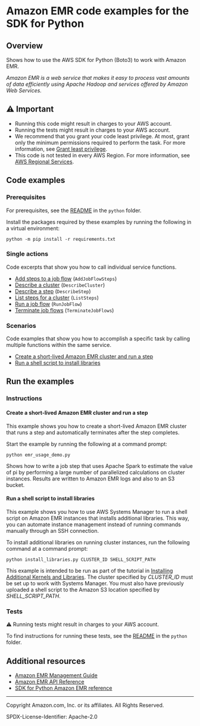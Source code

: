 <!--Generated by WRITEME on 2023-04-12 00:07:41.519710 (UTC)-->
# Amazon EMR code examples for the SDK for Python

## Overview

Shows how to use the AWS SDK for Python (Boto3) to work with Amazon EMR.

<!--custom.overview.start-->
<!--custom.overview.end-->

*Amazon EMR is a web service that makes it easy to process vast amounts of data efficiently using Apache Hadoop and services offered by Amazon Web Services.*

## ⚠ Important

* Running this code might result in charges to your AWS account.
* Running the tests might result in charges to your AWS account.
* We recommend that you grant your code least privilege. At most, grant only the minimum permissions required to perform the task. For more information, see [Grant least privilege](https://docs.aws.amazon.com/IAM/latest/UserGuide/best-practices.html#grant-least-privilege).
* This code is not tested in every AWS Region. For more information, see [AWS Regional Services](https://aws.amazon.com/about-aws/global-infrastructure/regional-product-services).

<!--custom.important.start-->
<!--custom.important.end-->

## Code examples

### Prerequisites

For prerequisites, see the [README](../../README.md#Prerequisites) in the `python` folder.

Install the packages required by these examples by running the following in a virtual environment:

```
python -m pip install -r requirements.txt
```

<!--custom.prerequisites.start-->
<!--custom.prerequisites.end-->

### Single actions

Code excerpts that show you how to call individual service functions.

* [Add steps to a job flow](emr_basics.py#L128) (`AddJobFlowSteps`)
* [Describe a cluster](emr_basics.py#L89) (`DescribeCluster`)
* [Describe a step](emr_basics.py#L185) (`DescribeStep`)
* [List steps for a cluster](emr_basics.py#L163) (`ListSteps`)
* [Run a job flow](emr_basics.py#L18) (`RunJobFlow`)
* [Terminate job flows](emr_basics.py#L110) (`TerminateJobFlows`)

### Scenarios

Code examples that show you how to accomplish a specific task by calling multiple
functions within the same service.

* [Create a short-lived Amazon EMR cluster and run a step](emr_usage_demo.py) 
* [Run a shell script to install libraries](install_libraries.py) 

## Run the examples

### Instructions


<!--custom.instructions.start-->
<!--custom.instructions.end-->


#### Create a short-lived Amazon EMR cluster and run a step

This example shows you how to create a short-lived Amazon EMR cluster that runs a step and automatically terminates after the step completes.


<!--custom.scenario_prereqs.emr_Scenario_ShortLivedEmrCluster.start-->
<!--custom.scenario_prereqs.emr_Scenario_ShortLivedEmrCluster.end-->

Start the example by running the following at a command prompt:

```
python emr_usage_demo.py
```

<!--custom.scenarios.emr_Scenario_ShortLivedEmrCluster.start-->
Shows how to write a job step that uses Apache Spark to estimate the value of pi by 
performing a large number of parallelized calculations on cluster instances. Results
are written to Amazon EMR logs and also to an S3 bucket. 
<!--custom.scenarios.emr_Scenario_ShortLivedEmrCluster.end-->

#### Run a shell script to install libraries

This example shows you how to use AWS Systems Manager to run a shell script on Amazon EMR instances that installs additional libraries. This way, you can automate instance management instead of running commands manually through an SSH connection.


<!--custom.scenario_prereqs.emr_Usage_InstallLibrariesWithSsm.start-->
<!--custom.scenario_prereqs.emr_Usage_InstallLibrariesWithSsm.end-->

<!--custom.scenarios.emr_Usage_InstallLibrariesWithSsm.start-->
To install additional libraries on running cluster instances, run the following
command at a command prompt:

```
python install_libraries.py CLUSTER_ID SHELL_SCRIPT_PATH
``` 

This example is intended to be run as part of the tutorial in 
[Installing Additional Kernels and Libraries](https://docs.aws.amazon.com/emr/latest/ReleaseGuide/emr-jupyterhub-install-kernels-libs.html). 
The cluster specified by *CLUSTER_ID* must be set up to work with
Systems Manager. You must also have previously uploaded a shell script
to the Amazon S3 location specified by *SHELL_SCRIPT_PATH*. 
<!--custom.scenarios.emr_Usage_InstallLibrariesWithSsm.end-->

### Tests

⚠ Running tests might result in charges to your AWS account.


To find instructions for running these tests, see the [README](../../README.md#Tests)
in the `python` folder.



<!--custom.tests.start-->
<!--custom.tests.end-->

## Additional resources

* [Amazon EMR Management Guide](https://docs.aws.amazon.com/emr/latest/ManagementGuide/emr-what-is-emr.html)
* [Amazon EMR API Reference](https://docs.aws.amazon.com/emr/latest/APIReference/Welcome.html)
* [SDK for Python Amazon EMR reference](https://boto3.amazonaws.com/v1/documentation/api/latest/reference/services/emr.html)

<!--custom.resources.start-->
<!--custom.resources.end-->

---

Copyright Amazon.com, Inc. or its affiliates. All Rights Reserved.

SPDX-License-Identifier: Apache-2.0
